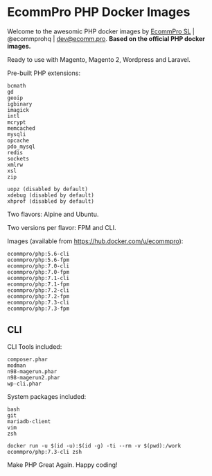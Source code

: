 # EcommPro PHP Docker Images

Welcome to the awesomic PHP docker images by [EcommPro SL](https://ecomm.pro/) | @ecommprohq | <dev@ecomm.pro>. **Based on the official PHP docker images.**

Ready to use with Magento, Magento 2, Wordpress and Laravel.

Pre-built PHP extensions:
    
    bcmath
    gd
    geoip
    igbinary
    imagick
    intl
    mcrypt
    memcached
    mysqli
    opcache
    pdo_mysql
    redis
    sockets
    xmlrw
    xsl
    zip

    uopz (disabled by default)
    xdebug (disabled by default)
    xhprof (disabled by default)


Two flavors: Alpine and Ubuntu.

Two versions per flavor: FPM and CLI.

Images (available from <https://hub.docker.com/u/ecommpro>):

    ecommpro/php:5.6-cli
    ecommpro/php:5.6-fpm
    ecommpro/php:7.0-cli
    ecommpro/php:7.0-fpm
    ecommpro/php:7.1-cli
    ecommpro/php:7.1-fpm
    ecommpro/php:7.2-cli
    ecommpro/php:7.2-fpm
    ecommpro/php:7.3-cli
    ecommpro/php:7.3-fpm

## CLI

CLI Tools included:

    composer.phar
    modman
    n98-magerun.phar
    n98-magerun2.phar
    wp-cli.phar

System packages included:
    
    bash
    git
    mariadb-client
    vim
    zsh

```
docker run -u $(id -u):$(id -g) -ti --rm -v $(pwd):/work ecommpro/php:7.3-cli zsh
```

Make PHP Great Again. Happy coding!